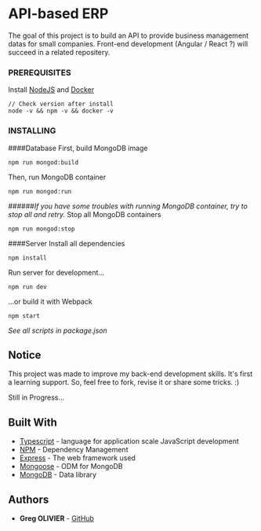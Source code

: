# API-based ERP 

The goal of this project is to build an API to provide business management datas for small companies.
Front-end development (Angular / React ?) will succeed in a related repositery.

### PREREQUISITES

Install [NodeJS](https://nodejs.org/en/) and [Docker](https://docs.docker.com/install/#nightly-builds)


```
// Check version after install
node -v && npm -v && docker -v

```

### INSTALLING

####Database
First, build MongoDB image
```
npm run mongod:build
```

Then, run MongoDB container
```
npm run mongod:run
```

######*If you have some troubles with running MongoDB container, try to stop all and retry.*
Stop all MongoDB containers
```
npm run mongod:stop
```


####Server
Install all dependencies
```
npm install
```
Run server for development...
```
npm run dev
```
...or build it with Webpack 
```
npm start
```

*See all scripts in package.json*


## Notice

This project was made to improve my back-end development skills.
It's first a learning support.
So, feel free to fork, revise it or share some tricks. :)

Still in Progress...


## Built With

* [Typescript](https://www.typescriptlang.org/docs/home.html) - language for application scale JavaScript development
* [NPM](https://www.npmjs.com/) - Dependency Management
* [Express](http://expressjs.com/fr/starter/installing.html) - The web framework used
* [Mongoose](http://mongoosejs.com/docs/) - ODM for MongoDB
* [MongoDB](https://docs.mongodb.com/) - Data library


## Authors

* **Greg OLIVIER** - [GitHub](https://github.com/greg-olivier)

